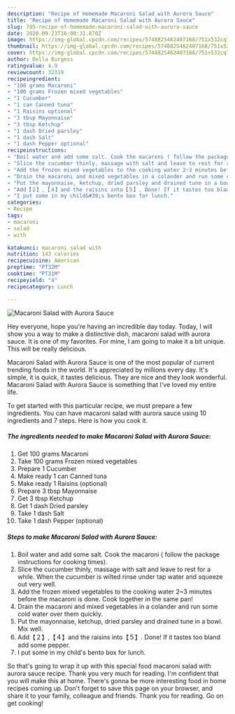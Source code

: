 ```yaml
---
description: "Recipe of Homemade Macaroni Salad with Aurora Sauce"
title: "Recipe of Homemade Macaroni Salad with Aurora Sauce"
slug: 785-recipe-of-homemade-macaroni-salad-with-aurora-sauce
date: 2020-09-23T16:00:31.870Z
image: https://img-global.cpcdn.com/recipes/5748825462407168/751x532cq70/macaroni-salad-with-aurora-sauce-recipe-main-photo.jpg
thumbnail: https://img-global.cpcdn.com/recipes/5748825462407168/751x532cq70/macaroni-salad-with-aurora-sauce-recipe-main-photo.jpg
cover: https://img-global.cpcdn.com/recipes/5748825462407168/751x532cq70/macaroni-salad-with-aurora-sauce-recipe-main-photo.jpg
author: Della Burgess
ratingvalue: 4.9
reviewcount: 32319
recipeingredient:
- "100 grams Macaroni"
- "100 grams Frozen mixed vegetables"
- "1 Cucumber"
- "1 can Canned tuna"
- "1 Raisins optional"
- "3 tbsp Mayonnaise"
- "3 tbsp Ketchup"
- "1 dash Dried parsley"
- "1 dash Salt"
- "1 dash Pepper optional"
recipeinstructions:
- "Boil water and add some salt. Cook the macaroni ( follow the package instructions for cooking times)."
- "Slice the cucumber thinly, massage with salt and leave to rest for a while. When the cucumber is wilted rinse under tap water and squeeze out very well."
- "Add the frozen mixed vegetables to the cooking water 2~3 minutes before the macaroni is done. Cook together in the same pan!"
- "Drain the macaroni and mixed vegetables in a colander and run some cold water over them quickly."
- "Put the mayonnaise, ketchup, dried parsley and drained tune in a bowl. Mix well."
- "Add【２】,【４】and the raisins into【５】. Done! If it tastes too bland add some pepper."
- "I put some in my child&#39;s bento box for lunch."
categories:
- Recipe
tags:
- macaroni
- salad
- with

katakunci: macaroni salad with 
nutrition: 143 calories
recipecuisine: American
preptime: "PT32M"
cooktime: "PT31M"
recipeyield: "4"
recipecategory: Lunch

---
```



![Macaroni Salad with Aurora Sauce](https://img-global.cpcdn.com/recipes/5748825462407168/751x532cq70/macaroni-salad-with-aurora-sauce-recipe-main-photo.jpg)

Hey everyone, hope you're having an incredible day today. Today, I will show you a way to make a distinctive dish, macaroni salad with aurora sauce. It is one of my favorites. For mine, I am going to make it a bit unique. This will be really delicious.

Macaroni Salad with Aurora Sauce is one of the most popular of current trending foods in the world. It's appreciated by millions every day. It's simple, it is quick, it tastes delicious. They are nice and they look wonderful. Macaroni Salad with Aurora Sauce is something that I've loved my entire life.




To get started with this particular recipe, we must prepare a few ingredients. You can have macaroni salad with aurora sauce using 10 ingredients and 7 steps. Here is how you cook it.

<!--inarticleads1-->

##### The ingredients needed to make Macaroni Salad with Aurora Sauce:

1. Get 100 grams Macaroni
1. Take 100 grams Frozen mixed vegetables
1. Prepare 1 Cucumber
1. Make ready 1 can Canned tuna
1. Make ready 1 Raisins (optional)
1. Prepare 3 tbsp Mayonnaise
1. Get 3 tbsp Ketchup
1. Get 1 dash Dried parsley
1. Take 1 dash Salt
1. Take 1 dash Pepper (optional)




<!--inarticleads2-->

##### Steps to make Macaroni Salad with Aurora Sauce:

1. Boil water and add some salt. Cook the macaroni ( follow the package instructions for cooking times).
1. Slice the cucumber thinly, massage with salt and leave to rest for a while. When the cucumber is wilted rinse under tap water and squeeze out very well.
1. Add the frozen mixed vegetables to the cooking water 2~3 minutes before the macaroni is done. Cook together in the same pan!
1. Drain the macaroni and mixed vegetables in a colander and run some cold water over them quickly.
1. Put the mayonnaise, ketchup, dried parsley and drained tune in a bowl. Mix well.
1. Add【２】,【４】and the raisins into【５】. Done! If it tastes too bland add some pepper.
1. I put some in my child&#39;s bento box for lunch.




So that's going to wrap it up with this special food macaroni salad with aurora sauce recipe. Thank you very much for reading. I'm confident that you will make this at home. There's gonna be more interesting food in home recipes coming up. Don't forget to save this page on your browser, and share it to your family, colleague and friends. Thank you for reading. Go on get cooking!
